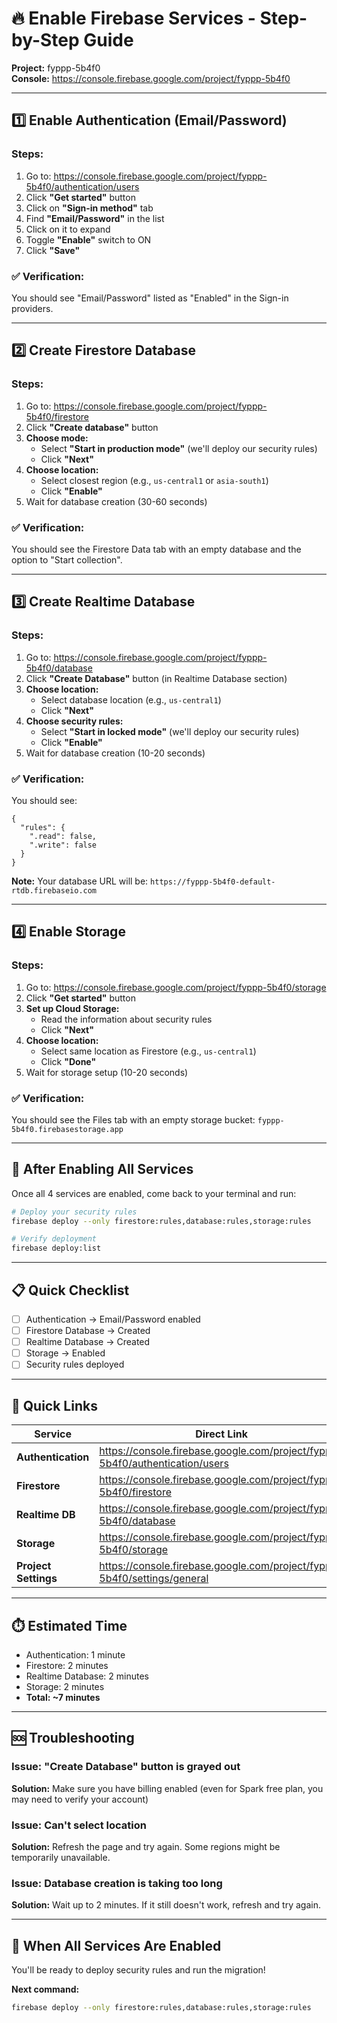 # 🔥 Enable Firebase Services - Step-by-Step Guide

**Project:** fyppp-5b4f0  
**Console:** https://console.firebase.google.com/project/fyppp-5b4f0

---

## 1️⃣ Enable Authentication (Email/Password)

### Steps:
1. Go to: https://console.firebase.google.com/project/fyppp-5b4f0/authentication/users
2. Click **"Get started"** button
3. Click on **"Sign-in method"** tab
4. Find **"Email/Password"** in the list
5. Click on it to expand
6. Toggle **"Enable"** switch to ON
7. Click **"Save"**

### ✅ Verification:
You should see "Email/Password" listed as "Enabled" in the Sign-in providers.

---

## 2️⃣ Create Firestore Database

### Steps:
1. Go to: https://console.firebase.google.com/project/fyppp-5b4f0/firestore
2. Click **"Create database"** button
3. **Choose mode:**
   - Select **"Start in production mode"** (we'll deploy our security rules)
   - Click **"Next"**
4. **Choose location:**
   - Select closest region (e.g., `us-central1` or `asia-south1`)
   - Click **"Enable"**
5. Wait for database creation (30-60 seconds)

### ✅ Verification:
You should see the Firestore Data tab with an empty database and the option to "Start collection".

---

## 3️⃣ Create Realtime Database

### Steps:
1. Go to: https://console.firebase.google.com/project/fyppp-5b4f0/database
2. Click **"Create Database"** button (in Realtime Database section)
3. **Choose location:**
   - Select database location (e.g., `us-central1`)
   - Click **"Next"**
4. **Choose security rules:**
   - Select **"Start in locked mode"** (we'll deploy our security rules)
   - Click **"Enable"**
5. Wait for database creation (10-20 seconds)

### ✅ Verification:
You should see:
```
{
  "rules": {
    ".read": false,
    ".write": false
  }
}
```

**Note:** Your database URL will be:
`https://fyppp-5b4f0-default-rtdb.firebaseio.com`

---

## 4️⃣ Enable Storage

### Steps:
1. Go to: https://console.firebase.google.com/project/fyppp-5b4f0/storage
2. Click **"Get started"** button
3. **Set up Cloud Storage:**
   - Read the information about security rules
   - Click **"Next"**
4. **Choose location:**
   - Select same location as Firestore (e.g., `us-central1`)
   - Click **"Done"**
5. Wait for storage setup (10-20 seconds)

### ✅ Verification:
You should see the Files tab with an empty storage bucket:
`fyppp-5b4f0.firebasestorage.app`

---

## 🎯 After Enabling All Services

Once all 4 services are enabled, come back to your terminal and run:

```bash
# Deploy your security rules
firebase deploy --only firestore:rules,database:rules,storage:rules

# Verify deployment
firebase deploy:list
```

---

## 📋 Quick Checklist

- [ ] Authentication → Email/Password enabled
- [ ] Firestore Database → Created
- [ ] Realtime Database → Created  
- [ ] Storage → Enabled
- [ ] Security rules deployed

---

## 🔗 Quick Links

| Service | Direct Link |
|---------|------------|
| **Authentication** | https://console.firebase.google.com/project/fyppp-5b4f0/authentication/users |
| **Firestore** | https://console.firebase.google.com/project/fyppp-5b4f0/firestore |
| **Realtime DB** | https://console.firebase.google.com/project/fyppp-5b4f0/database |
| **Storage** | https://console.firebase.google.com/project/fyppp-5b4f0/storage |
| **Project Settings** | https://console.firebase.google.com/project/fyppp-5b4f0/settings/general |

---

## ⏱️ Estimated Time

- Authentication: 1 minute
- Firestore: 2 minutes
- Realtime Database: 2 minutes
- Storage: 2 minutes
- **Total: ~7 minutes**

---

## 🆘 Troubleshooting

### Issue: "Create Database" button is grayed out

**Solution:** Make sure you have billing enabled (even for Spark free plan, you may need to verify your account)

### Issue: Can't select location

**Solution:** Refresh the page and try again. Some regions might be temporarily unavailable.

### Issue: Database creation is taking too long

**Solution:** Wait up to 2 minutes. If it still doesn't work, refresh and try again.

---

## 🎉 When All Services Are Enabled

You'll be ready to deploy security rules and run the migration!

**Next command:**
```bash
firebase deploy --only firestore:rules,database:rules,storage:rules
```

